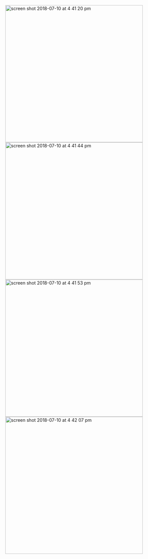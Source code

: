 <p float="left">
<img width="432" height=”600” alt="screen shot 2018-07-10 at 4 41 20 pm" src="https://user-images.githubusercontent.com/41017424/42539279-4d0e850a-8460-11e8-9ff6-0fe77d8dd4e8.png">
<img width="432" height=”600” alt="screen shot 2018-07-10 at 4 41 44 pm" src="https://user-images.githubusercontent.com/41017424/42539280-4d728b86-8460-11e8-9b73-5563995b1dd7.png">
<img width="432" height=”600” alt="screen shot 2018-07-10 at 4 41 53 pm" src="https://user-images.githubusercontent.com/41017424/42539282-4f164018-8460-11e8-9514-70018ba06f59.png">
<img width="432" height=”600” alt="screen shot 2018-07-10 at 4 42 07 pm" src="https://user-images.githubusercontent.com/41017424/42539284-50227882-8460-11e8-91f2-f87395920b3a.png">

</p>
